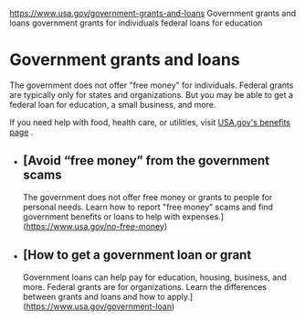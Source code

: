 

https://www.usa.gov/government-grants-and-loans
Government grants and loans
government grants for individuals
federal loans for education

Government grants and loans
===========================

The government does not offer "free money" for individuals. Federal grants are typically only for states and organizations. But you may be able to get a federal loan for education, a small business, and more.

If you need help with food, health care, or utilities, visit
[USA.gov's benefits page](https://www.usa.gov/benefits)
.

* [Avoid “free money” from the government scams
  ------------------------------------------------

  The government does not offer free money or grants to people for personal needs. Learn how to report "free money" scams and find government benefits or loans to help with expenses.](https://www.usa.gov/no-free-money)
* [How to get a government loan or grant
  -------------------------------------

  Government loans can help pay for education, housing, business, and more. Federal grants are for organizations. Learn the differences between grants and loans and how to apply.](https://www.usa.gov/government-loan)
